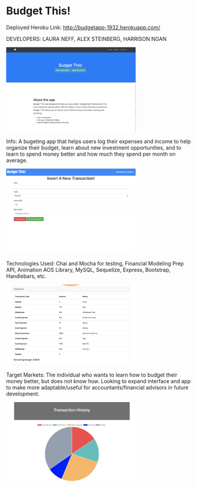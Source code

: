 # Budget This!


Deployed Heroku Link: http://budgetapp-1932.herokuapp.com/

DEVELOPERS: LAURA NEFF, ALEX STEINBERG, HARRISON NGAN

<img src="pics/main.png" width="350">

Info: A bugeting app that helps users log their expenses and income to help organize their budget, learn about new investment opportunities, and to
learn to spend money better and how much they spend per month on average. 


<img src="pics/input.png" width="350">

Technologies Used: Chai and Mocha for testing, Financial Modeling Prep API, Animation AOS Library, MySQL, Sequelize, Express, Bootstrap, Handlebars, etc.

<img src="pics/transactions.png" width="350">

Target Markets: The individual who wants to learn how to budget their money better, but does not know how. Looking to expand interface and app to make more adaptable/useful for accountants/financial advisors in future development.

<img src="pics/pie.png" width="350">

